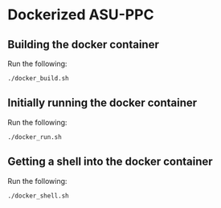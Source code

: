 # Dockerized ASU-PPC

## Building the docker container

Run the following:

`./docker_build.sh`

## Initially running the docker container

Run the following:

`./docker_run.sh`

## Getting a shell into the docker container

Run the following:

`./docker_shell.sh`

